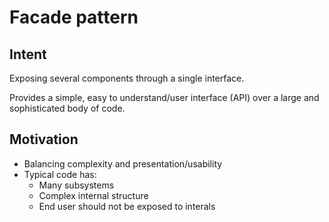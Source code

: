 # **Facade pattern**

## **Intent**

Exposing several components through a single interface.

Provides a simple, easy to understand/user interface (API) over a large and sophisticated body of code.

## **Motivation**

- Balancing complexity and presentation/usability
- Typical code has:
    - Many subsystems
    - Complex internal structure
    - End user should not be exposed to interals
